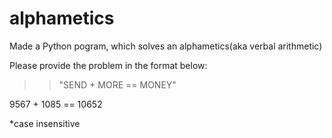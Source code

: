 # alphametics
Made a Python pogram, which solves an alphametics(aka verbal arithmetic)

Please provide the problem in the format below:

>>"SEND + MORE == MONEY"

9567 + 1085 == 10652

*case insensitive
